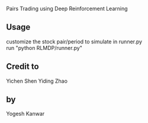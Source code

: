 Pairs Trading using Deep Reinforcement Learning
 

## Usage
customize the stock pair/period to simulate in runner.py    
run "python RLMDP/runner.py"

## Credit to
Yichen Shen
Yiding Zhao

## by
Yogesh Kanwar